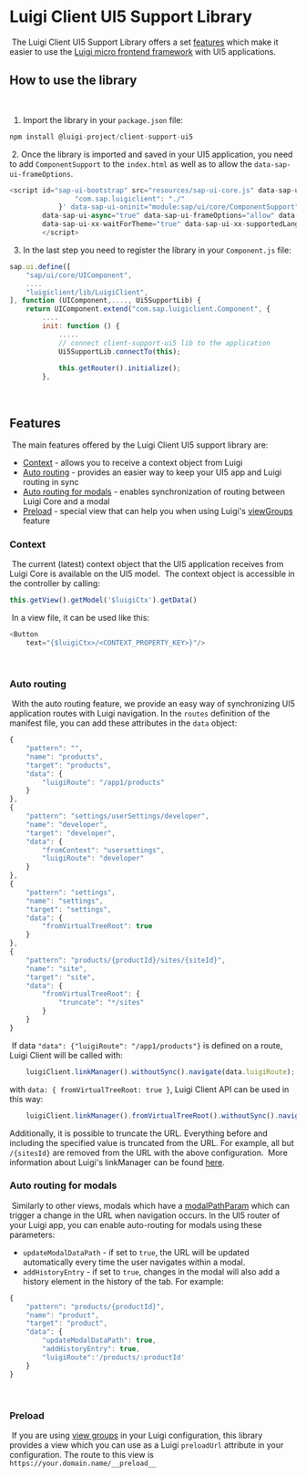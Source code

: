 # Luigi Client UI5 Support Library
​
The Luigi Client UI5 Support Library offers a set [features](#features) which make it easier to use the [Luigi micro frontend framework](https://luigi-project.io/) with UI5 applications. 
​
## How to use the library 
​
1. Import the library in your `package.json` file:
```javascript
npm install @luigi-project/client-support-ui5
```
​
2. Once the library is imported and saved in your UI5 application, you need to add `ComponentSupport` to the `index.html` as well as to allow the `data-sap-ui-frameOptions`.
```javascript
<script id="sap-ui-bootstrap" src="resources/sap-ui-core.js" data-sap-ui-resourceroots='{
				"com.sap.luigiclient": "./"
			}' data-sap-ui-oninit="module:sap/ui/core/ComponentSupport" data-sap-ui-compatVersion="edge"
		data-sap-ui-async="true" data-sap-ui-frameOptions="allow" data-sap-ui-theme="sap_horizon"
		data-sap-ui-xx-waitForTheme="true" data-sap-ui-xx-supportedLanguages="en,de">
		</script>
```

3. In the last step you need to register the library in your `Component.js` file:
```javascript
sap.ui.define([
	"sap/ui/core/UIComponent",
    ....
	"luigiclient/lib/LuigiClient",
], function (UIComponent,...., Ui5SupportLib) {
    return UIComponent.extend("com.sap.luigiclient.Component", {
		....
		init: function () {
			.....			
			// connect client-support-ui5 lib to the application
			Ui5SupportLib.connectTo(this);
​
			this.getRouter().initialize();
		},
```

​
## Features
​
The main features offered by the Luigi Client UI5 support library are:
- [Context](#context) - allows you to receive a context object from Luigi
- [Auto routing](#auto-routing) - provides an easier way to keep your UI5 app and Luigi routing in sync
- [Auto routing for modals](#auto-routing-for-modals) - enables synchronization of routing between Luigi Core and a modal
- [Preload](#preload) - special view that can help you when using Luigi's [viewGroups](https://docs.luigi-project.io/docs/navigation-advanced?section=view-groups) feature
​
### Context
​
The current (latest) context object that the UI5 application receives from Luigi Core is available on the UI5 model.
​
The context object is accessible in the controller by calling:
```javascript
this.getView().getModel('$luigiCtx').getData()
```
​
In a view file, it can be used like this:
```javascript
<Button
    text="{$luigiCtx>/<CONTEXT_PROPERTY_KEY>}"/>
```
​
### Auto routing
​
With the auto routing feature, we provide an easy way of synchronizing UI5 application routes with Luigi navigation. In the `routes` definition of the manifest file, you can add these attributes in the `data` object:
​
```javascript
{
    "pattern": "",
    "name": "products",
    "target": "products",
    "data": {
        "luigiRoute": "/app1/products"
    }
},
{
    "pattern": "settings/userSettings/developer",
    "name": "developer",
    "target": "developer",
    "data": {
        "fromContext": "usersettings",
        "luigiRoute": "developer"
    }
},
{
    "pattern": "settings",
    "name": "settings",
    "target": "settings",
    "data": {
        "fromVirtualTreeRoot": true
    }
},
{
    "pattern": "products/{productId}/sites/{siteId}",
    "name": "site",
    "target": "site",
    "data": {
        "fromVirtualTreeRoot": {
            "truncate": "*/sites"
        }
    }
}
```
​
If data `"data": {"luigiRoute": "/app1/products"}` is defined on a route, Luigi Client will be called with:
```javascript
    luigiClient.linkManager().withoutSync().navigate(data.luigiRoute);
```
with `data: { fromVirtualTreeRoot: true }`, Luigi Client API can be used in this way:
```javascript
    luigiClient.linkManager().fromVirtualTreeRoot().withoutSync().navigate({route url});
```
Additionally, it is possible to truncate the URL. Everything before and including the specified value is truncated from the URL.
For example, all but `/{sitesId}` are removed from the URL with the above configuration.
​
More information about Luigi's linkManager can be found [here](https://docs.luigi-project.io/docs/luigi-client-api/?section=linkmanager).
​
​
​
### Auto routing for modals
​
Similarly to other views, modals which have a [modalPathParam](https://docs.luigi-project.io/docs/navigation-parameters-reference/?section=modalpathparam) which can trigger a change in the URL when navigation occurs. In the UI5 router of your Luigi app, you can enable auto-routing for modals using these parameters: 
- `updateModalDataPath` - if set to `true`, the URL will be updated automatically every time the user navigates within a modal. 
- `addHistoryEntry` - if set to `true`, changes in the modal will also add a history element in the history of the tab.
​
For example: 
```javascript
{
    "pattern": "products/{productId}",
    "name": "product",
    "target": "product",
    "data": {
        "updateModalDataPath": true,
        "addHistoryEntry": true,
        "luigiRoute":'/products/:productId'
    }
}
```
​
### Preload
​
If you are using [view groups](https://docs.luigi-project.io/docs/navigation-advanced/?section=viewgroupsettings) in your Luigi configuration, this library provides a view which you can use as a Luigi `preloadUrl` attribute in your configuration.
The route to this view is `https://your.domain.name/__preload__`
